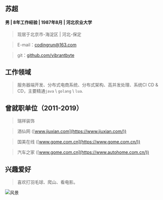 ## 苏超

#### 男 &#124; 8年工作经验 &#124; 1987年8月 &#124; 河北农业大学
>现居于北京市-海淀区 &#124; 河北-保定

>E-mail：codingrun@163.com

>git：[github.com/vibrantbyte](https://github.com/vibrantbyte/)

## 工作领域
>服务器端开发、分布式电商系统、分布式架构、高并发处理、系统CI CD & CD，主要精通`java` \ `golang` \ `lua`.

## 曾就职单位（2011-2019）
>瑞祥装饰

>酒仙网 ([www.jiuxian.com](https://www.jiuxian.com/))

>国美在线 ([www.gome.com.cn](https://www.gome.com.cn/))

>汽车之家 ([www.gome.com.cn](https://www.autohome.com.cn/))

## 兴趣爱好
>喜欢打羽毛球、爬山、看电影。

![风景](https://vibrantbyte.github.io/me.png)
